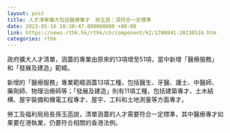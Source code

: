 ```yaml
---
layout: post
title: 人才清單擴大包括醫療專才　孫玉菡：須符合一定標準
date: 2023-05-16 18:30:47.000000000 +08:00
link: https://news.rthk.hk/rthk/ch/component/k2/1700841-20230516.htm
categories: rthk
---
```


政府擴大人才清單，涵蓋的專業由原來的13項增至51項，當中新增「醫療服務」和「發展及建造」範疇。

新增的「醫療服務」專業範疇涵蓋13項工種，包括醫生、牙醫、護士、中醫師、藥劑師、物理治療師等；「發展及建造」則有11項工種，包括建築專才、土木結構、屋宇裝備和機電工程專才、屋宇、工料和土地測量等方面專才。

勞工及福利局局長孫玉菡說，清單涵蓋的人才需要符合一定標準，其中醫療專才如果要在港執業，仍要符合相關的香港法例。
